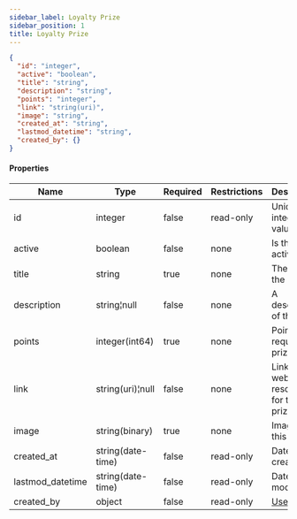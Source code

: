 ```yaml
---
sidebar_label: Loyalty Prize
sidebar_position: 1
title: Loyalty Prize
---
```


```json
{
  "id": "integer",
  "active": "boolean",
  "title": "string",
  "description": "string",
  "points": "integer",
  "link": "string(uri)",
  "image": "string",
  "created_at": "string",
  "lastmod_datetime": "string",
  "created_by": {}
}

```

#### Properties

|Name|Type|Required|Restrictions|Description|
|---|---|---|---|---|
|id|integer|false|read-only|Unique integer value|
|active|boolean|false|none|Is this prize active?|
|title|string|true|none|The title of the prize|
|description|string¦null|false|none|A description of the prize|
|points|integer(int64)|true|none|Points to request this prize|
|link|string(uri)¦null|false|none|Link to a web resource for this prize|
|image|string(binary)|true|none|Image of this prize|
|created_at|string(date-time)|false|read-only|Date of creation|
|lastmod_datetime|string(date-time)|false|read-only|Date of last modify|
|created_by|object|false|read-only|[User](/docs/apireference/v2/schemas/user)|

